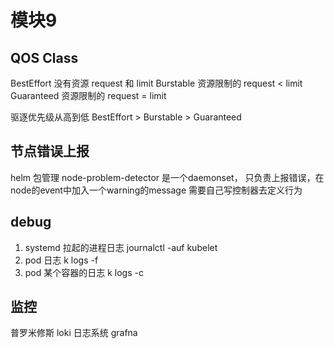 # 模块9

## QOS Class
BestEffort  没有资源 request 和 limit
Burstable  资源限制的 request < limit
Guaranteed 资源限制的 request = limit

驱逐优先级从高到低
BestEffort > Burstable > Guaranteed


## 节点错误上报
helm 包管理
node-problem-detector  是一个daemonset， 只负责上报错误，在node的event中加入一个warning的message
需要自己写控制器去定义行为



## debug 
1. systemd 拉起的进程日志 journalctl -auf kubelet
2. pod 日志  k logs -f <podname>
3. pod 某个容器的日志 k logs -c <containerName> <podName>

## 监控
普罗米修斯
loki 日志系统
grafna 


